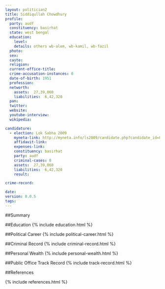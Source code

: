 ```yaml
---
layout: politician2
title: Siddiqullah Chowdhury
profile: 
  party: audf
  constituency: basirhat
  state: west bengal
  education: 
    level: 
    details: others wb-alem, wb-kamil, wb-fazil
  photo: 
  sex: 
  caste: 
  religion: 
  current-office-title: 
  crime-accusation-instances: 0
  date-of-birth: 1951
  profession: 
  networth: 
    assets:  27,39,060
    liabilities:  6,42,320
  pan: 
  twitter: 
  website: 
  youtube-interview: 
  wikipedia: 

candidature: 
  - election: Lok Sabha 2009
    myneta-link: http://myneta.info/ls2009/candidate.php?candidate_id=8158
    affidavit-link: 
    expenses-link: 
    constituency: basirhat 
    party: audf
    criminal-cases: 0
    assets:  27,39,060
    liabilities:  6,42,320
    result:  

crime-record: 

date: 
version: 0.0.5
tags: 
---
```

##Summary


##Education
{% include education.html %}


##Political Career
{% include political-career.html %}


##Criminal Record
{% include criminal-record.html %}


##Personal Wealth
{% include personal-wealth.html %}


##Public Office Track Record
{% include track-record.html %}


##References


{% include references.html %}